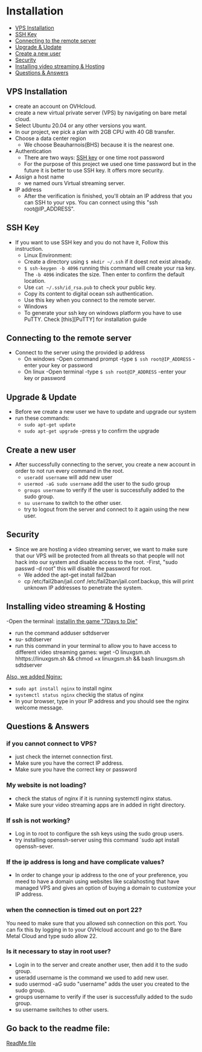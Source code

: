 # Installation
- [VPS Installation](#VPS-Installation)
- [SSH Key](#SSH-Key)
- [Connecting to the remote server](#Connecting-to-the-remote-server)
- [Upgrade & Update](#Upgrade--Update)
- [Create a new user](#Create-a-new-user)
- [Security](#Security)
- [Installing video streaming & Hosting](#Installing-video-streaming--Hosting)
- [Questions & Answers](#Questions--Answers)
## VPS Installation
- create an account on OVHcloud.
- create a new virtual private server (VPS) by navigating on bare metal cloud.
- Select Ubuntu 20.04 or any other versions you want.
- In our project, we pick a plan with 2GB CPU with 40 GB transfer.
- Choose a data center region
  - We choose Beauharnois(BHS) because it is the nearest one.
- Authentication
  - There are two ways: [SSH key](#ssh-key) or one time root password
  - For the purpose of this project we used one time password but in the future it is better to use SSH key. It offers more security.
- Assign a host name
  - we named ours  Virtual streaming server.
- IP address
  - After the verification is finished, you'll obtain an IP address that you can SSH to your vps. You can connect using this "ssh root@IP_ADDRESS".
## SSH Key
-   If you want to use SSH key and you do not have it, Follow this instruction.
    - Linux Environment:
     - Create a directory using `$ mkdir ~/.ssh` if it doest not exist already.
      - `$ ssh-keygen -b 4096` running this command will create your rsa key. The `-b 4096` indicates the size. Then enter to confirm the default location.
      - Use `cat ~/.ssh/id_rsa.pub` to check your public key.
      - Copy its content to digital ocean ssh authentication.
      - Use this key when you connect to the remote server.
    - Windows
     - To generate your ssh key on windows platform you have to use PuTTY. Check [this][PuTTY] for installation guide
## Connecting to the remote server
- Connect to the server using the provided ip address
  - On windows 
    -Open command prompt
    -type `$ ssh root@IP_ADDRESS`
    -enter your key or password
  - On linux
    -Open terminal
    -type `$ ssh root@IP_ADDRESS`
    -enter your key or password
## Upgrade & Update
- Before we create a new user we have to update and upgrade our system
- run these commands:
  - `sudo apt-get update`
  - `sudo apt-get upgrade`
    -press y to confirm the upgrade

## Create a new user
 - After successfully connecting to the server, you create a new account in order to not run every command in the root.
    - `useradd username` will add new user
    - `usermod -aG sudo username` add the user to the sudo group
    - `groups username` to verify if the user is successfully added to the sudo group.
    - `su username` to switch to the other user.
    - try to logout from the server and connect to it again using the new user.
## Security
- Since we are hosting a video streaming server, we want to make sure that our VPS will be protected from all threats so that people will not hack into our system and disable access to the root.
  -First, "sudo passwd -d root" this will disable the password for root. 
  - We added the apt-get install fail2ban
  - cp /etc/fail2ban/jail.conf /etc/fail2ban/jail.conf.backup, this will print unknown IP addresses to 
penetrate the system. 
## Installing video streaming & Hosting
-Open the terminal:
 [installin the game "7Days to Die"](https://linuxgsm.com/servers/sdtdserver/)
 - run the command  adduser sdtdserver
 - su- sdtdserver
 - run this command in your terminal to allow you to have access to different video streaming games: wget -O linuxgsm.sh hhttps://linuxgsm.sh && chmod +x linuxgsm.sh && bash linuxgsm.sh sdtdserver
 
 [Also, we added Nginx:](https://www.digitalocean.com/community/tutorials/how-to-install-nginx-on-ubuntu-18-04)
- `sudo apt install nginx` to install nginx
- `systemctl status nginx` checkig the status of nginx 
- In your browser, type in your IP address and you should see the nginx welcome message.

## Questions & Answers
### if you cannot connect to VPS?
- just check the internet connection first.
- Make sure you have the correct IP address.
- Make sure you have the correct key or password
### My website is not loading?
- check the status of nginx if it is running systemctl nginx status.
- Make sure your video streaming apps are in added in right directory.
### If ssh is not working?
- Log in to root to configure the ssh keys using the sudo group users.
- try installing openssh-server using this command `sudo apt install openssh-sever.
### If the ip address is long and have complicate values?
- In order to change your ip address to the one of your preference, you meed to have a domain using websites like scalahosting 
that have managed VPS and gives an option of buying a domain to customize your IP address.
### when the connection is timed out on port 22?
You need to make sure that you allowed ssh connection on this port. You can fix this by logging in to your OVHcloud account and go to the Bare Metal Cloud and type sudo allow 22.
### Is it necessary to stay in root user?
- Login in to the server and create another user, then add it to the sudo group.
- useradd username is the command we used to add new user.
- sudo usermod -aG sudo "username" adds the user you created to the sudo group.
- groups username to verify if the user is successfully added to the sudo group.
- su username switches to other users.

## Go back to the readme file:
[ReadMe file](#README.md)
